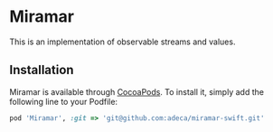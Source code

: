 # Miramar

This is an implementation of observable streams and values.

## Installation

Miramar is available through [CocoaPods](http://cocoapods.org). To install
it, simply add the following line to your Podfile:

```ruby
pod 'Miramar', :git => 'git@github.com:adeca/miramar-swift.git'
```
